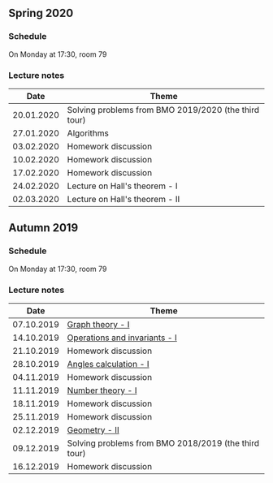 ## Spring 2020

### Schedule

On Monday at 17:30, room 79

### Lecture notes

**Date** | **Theme**
---- | -----
20.01.2020 | Solving problems from BMO 2019/2020 (the third tour)
27.01.2020 | Algorithms
03.02.2020 | Homework discussion
10.02.2020 | Homework discussion
17.02.2020 | Homework discussion
24.02.2020 | Lecture on Hall's theorem - I
02.03.2020 | Lecture on Hall's theorem - II

## Autumn 2019

### Schedule

On Monday at 17:30, room 79

### Lecture notes

**Date** | **Theme**
---- | -----
07.10.2019 | [Graph theory - I](./autumn-2019/notes/graph_theory-I.pdf)
14.10.2019 | [Operations and invariants - I](./autumn-2019/notes/invariants-I.pdf)
21.10.2019 | Homework discussion
28.10.2019 | [Angles calculation - I](./autumn-2019/notes/angles-I.pdf)
04.11.2019 | Homework discussion
11.11.2019 | [Number theory - I](./autumn-2019/notes/nt-I.pdf)
18.11.2019 | Homework discussion
25.11.2019 | Homework discussion
02.12.2019 | [Geometry - II](./autumn-2019/notes/ageometry-II.pdf)
09.12.2019 | Solving problems from BMO 2018/2019 (the third tour)
16.12.2019 | Homework discussion